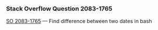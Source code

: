### Stack Overflow Question 2083-1765

[SO 2083-1765](https://stackoverflow.com/q/20831765) &mdash;
Find difference between two dates in bash
